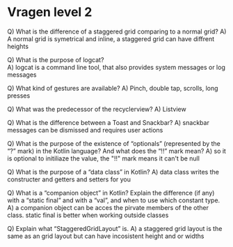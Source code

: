 # Vragen level 2

Q) What is the difference of a staggered grid comparing to a normal grid?
A) A normal grid is symetrical and inline, a staggered grid can have diffrent heights

Q) What is the purpose of logcat?  
A) logcat is a command line tool, that also provides system messages or log messages

Q) What kind of gestures are available?
A) Pinch, double tap, scrolls, long presses

Q) What was the predecessor of the recyclerview?
A) Listview

Q) What is the difference between a Toast and Snackbar?
A) snackbar messages can be dismissed and requires user actions

Q) What is the purpose of the existence of “optionals” (represented by the “?” mark) in the Kotlin language? And what does the “!!” mark mean?
A) so it is optional to initiliaze the value, the "!!" mark means it can't be null

Q) What is the purpose of a “data class” in Kotlin?
A) data class writes the constructer and getters and setters for you

Q) What is a “companion object” in Kotlin? Explain the difference (if any) with a “static final” and with a “val”, and when to use which constant type.
A) a companion object can be acces the pirvate members of the other class. static final is better when working outside classes

Q) Explain what “StaggeredGridLayout” is.
A) a staggered grid layout is the same as an grid layout but can have incosistent height and or widths
